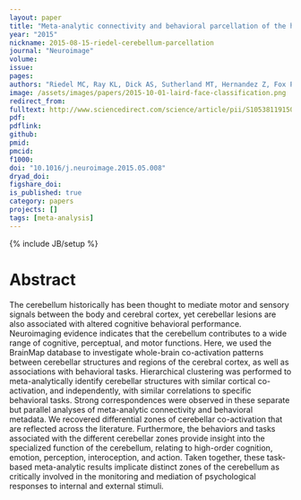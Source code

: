 ```yaml
---
layout: paper
title: "Meta-analytic connectivity and behavioral parcellation of the human cerebellum."
year: "2015"
nickname: 2015-08-15-riedel-cerebellum-parcellation
journal: "Neuroimage"
volume:
issue:
pages:
authors: "Riedel MC, Ray KL, Dick AS, Sutherland MT, Hernandez Z, Fox PM, Eickhoff SB, Fox PT, Laird AR"
image: /assets/images/papers/2015-10-01-laird-face-classification.png
redirect_from:
fulltext: http://www.sciencedirect.com/science/article/pii/S1053811915003778?via%3Dihub
pdf:
pdflink:
github:
pmid:
pmcid:
f1000:
doi: "10.1016/j.neuroimage.2015.05.008"
dryad_doi:
figshare_doi:
is_published: true
category: papers
projects: []
tags: [meta-analysis]
---
```

{% include JB/setup %}

# Abstract

The cerebellum historically has been thought to mediate motor and sensory signals between the body and cerebral cortex, yet cerebellar lesions are also associated with altered cognitive behavioral performance. Neuroimaging evidence indicates that the cerebellum contributes to a wide range of cognitive, perceptual, and motor functions. Here, we used the BrainMap database to investigate whole-brain co-activation patterns between cerebellar structures and regions of the cerebral cortex, as well as associations with behavioral tasks. Hierarchical clustering was performed to meta-analytically identify cerebellar structures with similar cortical co-activation, and independently, with similar correlations to specific behavioral tasks. Strong correspondences were observed in these separate but parallel analyses of meta-analytic connectivity and behavioral metadata. We recovered differential zones of cerebellar co-activation that are reflected across the literature. Furthermore, the behaviors and tasks associated with the different cerebellar zones provide insight into the specialized function of the cerebellum, relating to high-order cognition, emotion, perception, interoception, and action. Taken together, these task-based meta-analytic results implicate distinct zones of the cerebellum as critically involved in the monitoring and mediation of psychological responses to internal and external stimuli.
